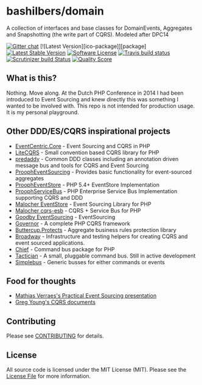 # bashilbers/domain
A collection of interfaces and base classes for DomainEvents, Aggregates and Snapshotting (the write part of CQRS). Modeled after DPC14

[![Gitter chat](https://badges.gitter.im/bashilbers/domain.png)](https://gitter.im/bashilbers/domain)
[![Latest Version][ico-package]][package]
[![Latest Stable Version](https://poser.pugx.org/bashilbers/domain/v/stable)](https://packagist.org/packages/bashilbers/domain)
[![Software License](https://img.shields.io/badge/license-MIT-brightgreen.svg?style=flat-square)](LICENSE)
[![Travis build status](https://travis-ci.org/bashilbers/domain.svg)](https://travis-ci.org/bashilbers/domain)
[![Scrutinizer build Status](https://scrutinizer-ci.com/g/bashilbers/domain/badges/build.png?b=master)](https://scrutinizer-ci.com/g/bashilbers/domain/?branch=master)
[![Quality Score](https://scrutinizer-ci.com/g/bashilbers/domain/badges/quality-score.png?b=master)](https://scrutinizer-ci.com/g/bashilbers/domain/?branch=master)

## What is this?

Nothing. Move along. At the Dutch PHP Conference in 2014 I had been introduced to Event Sourcing and knew directly this was something
I wanted to be involved with. This repo is not intended for production usage. It is my personal playground.

## Other DDD/ES/CQRS inspirational projects

* [EventCentric.Core](https://github.com/event-centric/EventCentric.Core) - Event Sourcing and CQRS in PHP
* [LiteCQRS](https://github.com/beberlei/litecqrs-php) - Small convention based CQRS library for PHP
* [predaddy](https://github.com/szjani/predaddy) - Common DDD classes including an annotation driven message bus and tools for CQRS and Event Sourcing
* [ProophEventSourcing](https://github.com/prooph/event-sourcing) - Provides basic functionality for event-sourced aggregates
* [ProophEventStore](https://github.com/prooph/event-store) - PHP 5.4+ EventStore Implementation
* [ProophServiceBus](https://github.com/prooph/service-bus) - PHP Enterprise Service Bus Implementation supporting CQRS and DDD
* [Malocher EventStore](https://github.com/malocher/event-store) - Event Sourcing Library for PHP
* [Malocher cqrs-esb](https://github.com/malocher/cqrs-esb) - CQRS + Service Bus for PHP
* [Goodby EventSourcing](https://github.com/goodby/event-sourcing) - EventSourcing
* [Governor](https://github.com/davidkalosi/GovernorFramework) - A complete PHP CQRS framework
* [Buttercup.Protects](https://github.com/buttercup-php/protects) - Aggregate business rules protection library
* [Broadway](https://github.com/qandidate-labs/broadway) - Infrastructure and testing helpers for creating CQRS and event sourced applications.
* [Chief](https://github.com/adamnicholson/chief) - Command bus package for PHP
* [Tactician](https://github.com/thephpleague/tactician) - A small, pluggable command bus. Still in active development
* [Simplebus](https://github.com/SimpleBus) - Generic busses for either commands or events

## Food for thoughts
* [Mathias Verraes's Practical Event Sourcing presentation](http://joind.in/talk/view/10879)
* [Greg Young's CQRS documents](https://cqrs.files.wordpress.com/2010/11/cqrs_documents.pdf)

## Contributing

Please see [CONTRIBUTING](CONTRIBUTING.md) for details.

## License

All source code is licensed under the MIT License (MIT). Please see the [License File](LICENSE) for more information.
